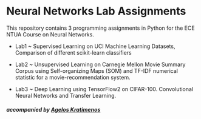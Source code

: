 # Neural Networks Lab Assignments
This repository contains 3 programming assignments in Python for the ECE NTUA Course on Neural Networks.

* Lab1 ~ Supervised Learning on UCI Machine Learning Datasets, Comparison of different scikit-learn classifiers

* Lab2 ~ Unsupervised Learning on Carnegie Mellon Movie Summary Corpus using Self-organizing Maps (SOM) and TF-IDF numerical statistic for a movie-recommendation system.

* Lab3 ~ Deep Learning using TensorFlow2 on CIFAR-100. Convolutional Neural Networks and Transfer Learning.
##### accompanied by [Agelos Kratimenos](https://github.com/agelosk)
